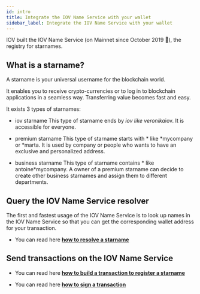 ```yaml
---
id: intro
title: Integrate the IOV Name Service with your wallet
sidebar_label: Integrate the IOV Name Service with your wallet
---
```


IOV built the IOV Name Service (on Mainnet since October 2019 🚀), the registry for starnames.

## What is a starname?

A starname is your universal username for the blockchain world.

It enables you to receive crypto-currencies or to log in to blockchain applications in a seamless way. Transferring value becomes fast and easy.

It exists 3 types of starnames:

- iov starname This type of starname ends by *iov like veronika*iov. It is accessible for everyone.

- premium starname This type of starname starts with * like *mycompany or *marta. It is used by company or people who wants to have an exclusive and personalized address.

- business starname This type of starname contains * like antoine*mycompany. A owner of a premium starname can decide to create other business starnames and assign them to different departments.

## Query the IOV Name Service resolver
The first and fastest usage of the IOV Name Service is to look up names in the IOV Name Service so that you can get the corresponding wallet address for your transaction.

- You can read here **[how to resolve a starname](/docs/iov-name-service/clients/rest-api)**

## Send transactions on the IOV Name Service

- You can read here **[how to build a transaction to register a starname](/docs/iov-name-service/clients/weave-transaction-spec)**

- You can read here **[how to sign a transaction](/docs/iov-name-service/clients/tx-sign-spec)**